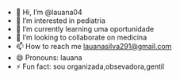 - 👋 Hi, I’m @lauana04
- 👀 I’m interested in pediatria
- 🌱 I’m currently learning uma oportunidade
- 💞️ I’m looking to collaborate on medicina
- 📫 How to reach me lauanasilva291@gmail.com
- 😄 Pronouns: lauana
- ⚡ Fun fact: sou organizada,obsevadora,gentil

<!---
lauana04/lauana04 is a ✨ special ✨ repository because its `README.md` (this file) appears on your GitHub profile.
You can click the Preview link to take a look at your changes.
--->
